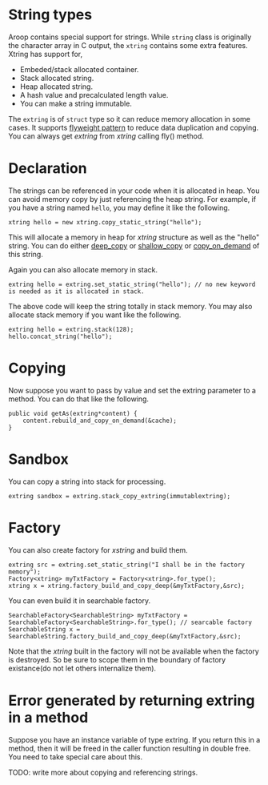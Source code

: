 
String types
==============

Aroop contains special support for strings. While `string` class is originally the character array in C output, the `xtring` contains some extra features. Xtring has support for,

- Embeded/stack allocated container.
- Stack allocated string.
- Heap allocated string.
- A hash value and precalculated length value.
- You can make a string immutable.

The `extring` is of `struct` type so it can reduce memory allocation in some cases. It supports [flyweight pattern](http://en.wikipedia.org/wiki/Flyweight_pattern) to reduce data duplication and copying. You can always get _extring_ from _xtring_ calling fly() method.

Declaration
=============

The strings can be referenced in your code when it is allocated in heap. You can avoid memory copy by just referencing the heap string. For example, if you have a string named `hello`, you may define it like the following.

```vala
xtring hello = new xtring.copy_static_string("hello");
```

This will allocate a memory in heap for *xtring* structure as well as the "hello" string. You can do either [deep_copy](http://en.wikipedia.org/wiki/Deep_copy#Deep_copy) or [shallow_copy](http://en.wikipedia.org/wiki/Deep_copy#Shallow_copy) or [copy_on_demand](http://en.wikipedia.org/wiki/Deep_copy#Lazy_copy) of this string.

Again you can also allocate memory in stack.

```vala
extring hello = extring.set_static_string("hello"); // no new keyword is needed as it is allocated in stack.
```

The above code will keep the string totally in stack memory. You may also allocate stack memory if you want like the following.

```vala
extring hello = extring.stack(128);
hello.concat_string("hello");
```

Copying
=======

Now suppose you want to pass by value and set the extring parameter to a method. You can do that like the following.

```vala
public void getAs(extring*content) {
	content.rebuild_and_copy_on_demand(&cache);
}
```

Sandbox
========
You can copy a string into stack for processing.

```vala
extring sandbox = extring.stack_copy_extring(immutablextring);
```

Factory
========

You can also create factory for _xstring_ and build them.

```vala
extring src = extring.set_static_string("I shall be in the factory memory");
Factory<xtring> myTxtFactory = Factory<xtring>.for_type();
xtring x = xtring.factory_build_and_copy_deep(&myTxtFactory,&src);
```

You can even build it in searchable factory.

```vala
SearchableFactory<SearchableString> myTxtFactory = SearchableFactory<SearchableString>.for_type(); // searcable factory
SearchableString x = SearchableString.factory_build_and_copy_deep(&myTxtFactory,&src);
```

Note that the _xtring_ built in the factory will not be available when the factory is destroyed. So be sure to scope them in the boundary of factory existance(do not let others internalize them).

Error generated by returning extring in a method
===============================================

Suppose you have an instance variable of type extring. If you return this in a method, then it will be freed in the caller function resulting in double free. You need to take special care about this.

TODO: write more about copying and referencing strings.

